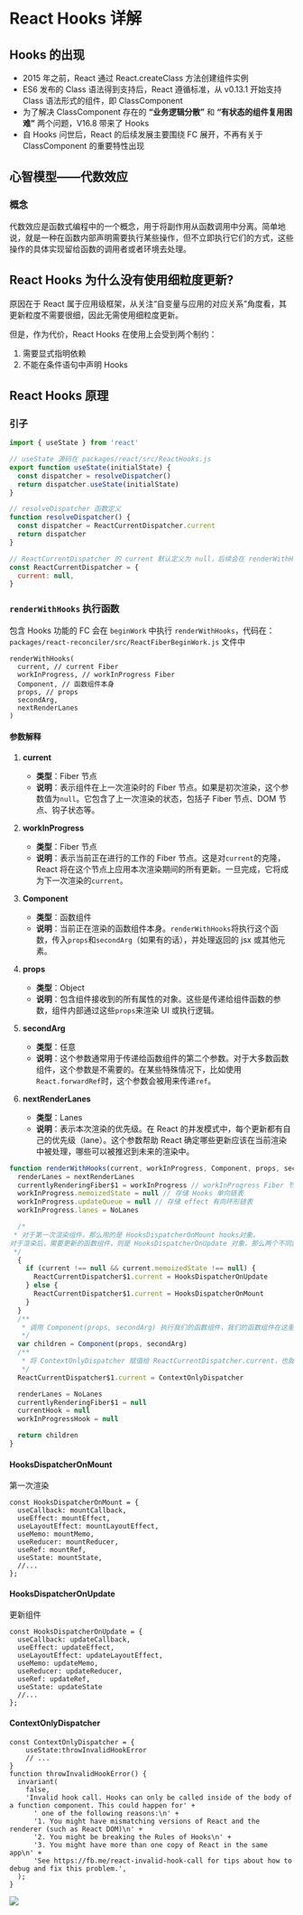 # React Hooks 详解

## Hooks 的出现

- 2015 年之前，React 通过 React.createClass 方法创建组件实例
- ES6 发布的 Class 语法得到支持后，React 遵循标准，从 v0.13.1 开始支持 Class 语法形式的组件，即 ClassComponent
- 为了解决 ClassComponent 存在的 **“业务逻辑分散”** 和 **“有状态的组件复用困难”** 两个问题，V16.8 带来了 Hooks
- 自 Hooks 问世后，React 的后续发展主要围绕 FC 展开，不再有关于 ClassComponent 的重要特性出现

## 心智模型——代数效应

### 概念

代数效应是函数式编程中的一个概念，用于将副作用从函数调用中分离。简单地说，就是一种在函数内部声明需要执行某些操作，但不立即执行它们的方式，这些操作的具体实现留给函数的调用者或者环境去处理。

## React Hooks 为什么没有使用细粒度更新?

原因在于 React 属于应用级框架，从关注“自变量与应用的对应关系”角度看，其更新粒度不需要很细，因此无需使用细粒度更新。

但是，作为代价，React Hooks 在使用上会受到两个制约：

1. 需要显式指明依赖
2. 不能在条件语句中声明 Hooks

## React Hooks 原理

### 引子

```js
import { useState } from 'react'

// useState 源码在 packages/react/src/ReactHooks.js
export function useState(initialState) {
  const dispatcher = resolveDispatcher()
  return dispatcher.useState(initialState)
}

// resolveDispatcher 函数定义
function resolveDispatcher() {
  const dispatcher = ReactCurrentDispatcher.current
  return dispatcher
}

// ReactCurrentDispatcher 的 current 默认定义为 null，后续会在 renderWithHooks 函数中真正赋值
const ReactCurrentDispatcher = {
  current: null,
}
```

### `renderWithHooks` 执行函数

包含 Hooks 功能的 FC 会在 `beginWork` 中执行 `renderWithHooks`，代码在：`packages/react-reconciler/src/ReactFiberBeginWork.js` 文件中

```
renderWithHooks(
  current, // current Fiber
  workInProgress, // workInProgress Fiber
  Component, // 函数组件本身
  props, // props
  secondArg,
  nextRenderLanes
)
```

#### 参数解释

1. **current**

   - **类型**：Fiber 节点
   - **说明**：表示组件在上一次渲染时的 Fiber 节点。如果是初次渲染，这个参数值为`null`。它包含了上一次渲染的状态，包括子 Fiber 节点、DOM 节点、钩子状态等。

2. **workInProgress**

   - **类型**：Fiber 节点
   - **说明**：表示当前正在进行的工作的 Fiber 节点。这是对`current`的克隆，React 将在这个节点上应用本次渲染期间的所有更新。一旦完成，它将成为下一次渲染的`current`。

3. **Component**

   - **类型**：函数组件
   - **说明**：当前正在渲染的函数组件本身。`renderWithHooks`将执行这个函数，传入`props`和`secondArg`（如果有的话），并处理返回的 jsx 或其他元素。

4. **props**

   - **类型**：Object
   - **说明**：包含组件接收到的所有属性的对象。这些是传递给组件函数的参数，组件内部通过这些`props`来渲染 UI 或执行逻辑。

5. **secondArg**

   - **类型**：任意
   - **说明**：这个参数通常用于传递给函数组件的第二个参数。对于大多数函数组件，这个参数是不需要的。在某些特殊情况下，比如使用`React.forwardRef`时，这个参数会被用来传递`ref`。

6. **nextRenderLanes**
   - **类型**：Lanes
   - **说明**：表示本次渲染的优先级。在 React 的并发模式中，每个更新都有自己的优先级（lane）。这个参数帮助 React 确定哪些更新应该在当前渲染中被处理，哪些可以被推迟到未来的渲染中。

```js
function renderWithHooks(current, workInProgress, Component, props, secondArg, nextRenderLanes) {
  renderLanes = nextRenderLanes
  currentlyRenderingFiber$1 = workInProgress // workInProgress Fiber 节点
  workInProgress.memoizedState = null // 存储 Hooks 单向链表
  workInProgress.updateQueue = null // 存储 effect 有向环形链表
  workInProgress.lanes = NoLanes

  /*
 * 对于第一次渲染组件，那么用的是 HooksDispatcherOnMount hooks对象。
对于渲染后，需要更新的函数组件，则是 HooksDispatcherOnUpdate 对象，那么两个不同就是通过current树上是否memoizedState（hook信息）来判断的。如果current不存在，证明是第一次渲染函数组件。
 */
  {
    if (current !== null && current.memoizedState !== null) {
      ReactCurrentDispatcher$1.current = HooksDispatcherOnUpdate
    } else {
      ReactCurrentDispatcher$1.current = HooksDispatcherOnMount
    }
  }
  /**
   * 调用 Component(props, secondArg) 执行我们的函数组件，我们的函数组件在这里真正的被执行了，然后，我们写的 hooks 被依次执行，把 hooks 信息依次保存到 workInProgress Fiber 节点上
   */
  var children = Component(props, secondArg)
  /**
   * 将 ContextOnlyDispatcher 赋值给 ReactCurrentDispatcher.current，也就是说如果不是在函数组件中，调用的 hooks，都是 ContextOnlyDispatcher 对象上 hooks
   */
  ReactCurrentDispatcher$1.current = ContextOnlyDispatcher

  renderLanes = NoLanes
  currentlyRenderingFiber$1 = null
  currentHook = null
  workInProgressHook = null

  return children
}
```

#### HooksDispatcherOnMount

第一次渲染

```
const HooksDispatcherOnMount = {
  useCallback: mountCallback,
  useEffect: mountEffect,
  useLayoutEffect: mountLayoutEffect,
  useMemo: mountMemo,
  useReducer: mountReducer,
  useRef: mountRef,
  useState: mountState,
  //...
};

```

#### HooksDispatcherOnUpdate

更新组件

```
const HooksDispatcherOnUpdate = {
  useCallback: updateCallback,
  useEffect: updateEffect,
  useLayoutEffect: updateLayoutEffect,
  useMemo: updateMemo,
  useReducer: updateReducer,
  useRef: updateRef,
  useState: updateState
  //...
};

```

#### ContextOnlyDispatcher

```
const ContextOnlyDispatcher = {
    useState:throwInvalidHookError
    // ...
}
function throwInvalidHookError() {
  invariant(
    false,
    'Invalid hook call. Hooks can only be called inside of the body of a function component. This could happen for' +
      ' one of the following reasons:\n' +
      '1. You might have mismatching versions of React and the renderer (such as React DOM)\n' +
      '2. You might be breaking the Rules of Hooks\n' +
      '3. You might have more than one copy of React in the same app\n' +
      'See https://fb.me/react-invalid-hook-call for tips about how to debug and fix this problem.',
  );
}

```

![](./images/renderWithHooks.png)

###
